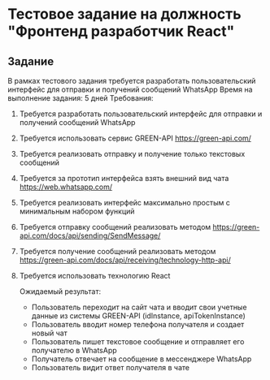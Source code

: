 # Тестовое задание на должность "Фронтенд разработчик React"

## Задание

В рамках тестового задания требуется разработать пользовательский интерфейс для
отправки и получений сообщений WhatsApp
Время на выполнение задания: 5 дней
Требования:

1. Требуется разработать пользовательский интерфейс для отправки и получений
   сообщений WhatsApp
2. Требуется использовать сервис GREEN-API https://green-api.com/
3. Требуется реализовать отправку и получение только текстовых сообщений
4. Требуется за прототип интерфейса взять внешний вид чата
   https://web.whatsapp.com/
5. Требуется реализовать интерфейс максимально простым с минимальным набором
   функций

6. Требуется отправку сообщений реализовать методом https://green-api.com/docs/api/sending/SendMessage/

7. Требуется получение сообщений реализовать методом https://green-api.com/docs/api/receiving/technology-http-api/

8. Требуется использовать технологию React

   Ожидаемый результат:

   - Пользователь переходит на сайт чата и вводит свои учетные данные из
     системы GREEN-API (idInstance, apiTokenInstance)
   - Пользователь вводит номер телефона получателя и создает новый чат
   - Пользователь пишет текстовое сообщение и отправляет его получателю в
     WhatsApp
   - Получатель отвечает на сообщение в мессенджере WhatsApp
   - Пользователь видит ответ получателя в чате
